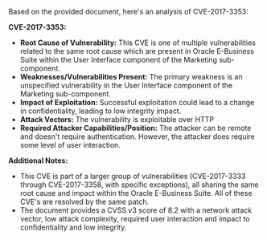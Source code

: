 Based on the provided document, here's an analysis of CVE-2017-3353:

**CVE-2017-3353:**

*   **Root Cause of Vulnerability:** This CVE is one of multiple vulnerabilities related to the same root cause which are present in Oracle E-Business Suite within the User Interface component of the Marketing sub-component.
*  **Weaknesses/Vulnerabilities Present:** The primary weakness is an unspecified vulnerability in the User Interface component of the Marketing sub-component.
*   **Impact of Exploitation:** Successful exploitation could lead to a change in confidentiality, leading to low integrity impact.
*   **Attack Vectors:** The vulnerability is exploitable over HTTP
*   **Required Attacker Capabilities/Position:** The attacker can be remote and doesn't require authentication. However, the attacker does require some level of user interaction.

**Additional Notes:**

*   This CVE is part of a larger group of vulnerabilities (CVE-2017-3333 through CVE-2017-3358, with specific exceptions), all sharing the same root cause and impact within the Oracle E-Business Suite. All of these CVE's are resolved by the same patch.
*   The document provides a CVSS v3 score of 8.2 with a network attack vector, low attack complexity, required user interaction and impact to confidentiality and low integrity.
